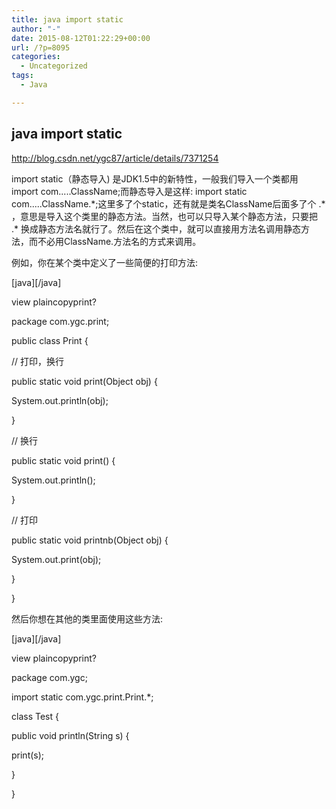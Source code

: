 ```yaml
---
title: java import static
author: "-"
date: 2015-08-12T01:22:29+00:00
url: /?p=8095
categories:
  - Uncategorized
tags:
  - Java

---
```

## java import static
http://blog.csdn.net/ygc87/article/details/7371254

import static（静态导入) 是JDK1.5中的新特性，一般我们导入一个类都用 import com.....ClassName;而静态导入是这样: import static com.....ClassName.\*;这里多了个static，还有就是类名ClassName后面多了个 .\* ，意思是导入这个类里的静态方法。当然，也可以只导入某个静态方法，只要把 .* 换成静态方法名就行了。然后在这个类中，就可以直接用方法名调用静态方法，而不必用ClassName.方法名的方式来调用。

例如，你在某个类中定义了一些简便的打印方法: 

[java][/java]

view plaincopyprint?
  
package com.ygc.print;

public class Print {
  
// 打印，换行
  
public static void print(Object obj) {
  
System.out.println(obj);
  
}

// 换行
  
public static void print() {
  
System.out.println();
  
}

// 打印
  
public static void printnb(Object obj) {
  
System.out.print(obj);
  
}
  
}

然后你想在其他的类里面使用这些方法: 

[java][/java]

view plaincopyprint?
  
package com.ygc;

import static com.ygc.print.Print.*;

class Test {
  
public void println(String s) {
  
print(s);
  
}
  
}

